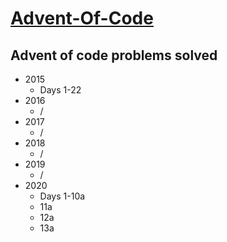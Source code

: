 # [Advent-Of-Code](adventofcode.com)

## Advent of code problems solved
* 2015
    * Days 1-22
* 2016
    * /
* 2017
    * /
* 2018
    * /
* 2019
    * /
* 2020
    * Days 1-10a
    * 11a
    * 12a
    * 13a
